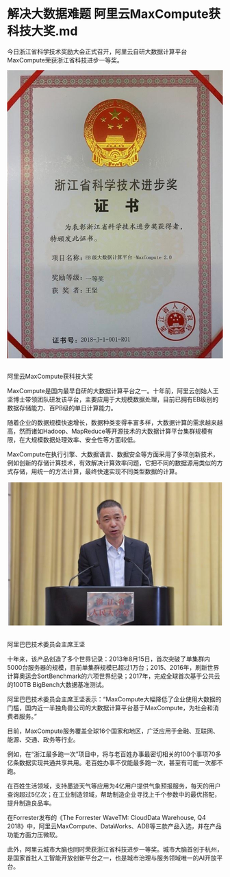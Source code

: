 # 解决大数据难题 阿里云MaxCompute获科技大奖.md

今日浙江省科学技术奖励大会正式召开，阿里云自研大数据计算平台MaxCompute荣获浙江省科技进步一等奖。

<div style="text-align:center" align="center">
<img src="/images/解决大数据难题 阿里云MaxCompute获科技大奖1.png" align="center" />
</div>
</br>

阿里云MaxCompute获科技大奖

MaxCompute是国内最早自研的大数据计算平台之一。十年前，阿里云创始人王坚博士带领团队研发该平台，主要应用于大规模数据处理，目前已拥有EB级别的数据存储能力、百PB级的单日计算能力。

随着企业的数据规模快速增长，数据种类变得丰富多样，大数据计算的需求越来越高，然而诸如Hadoop、MapReduce等开源技术的大数据计算平台集群规模有限，在大规模数据处理效率、安全性等方面较低。

MaxCompute在执行引擎、大数据语言、数据安全等方面采用了多项创新技术，例如创新的存储计算技术，有效解决计算效率问题，它把不同的数据源用类似的方式存储，用统一的方法计算，最终快速实现不同类型数据的计算。

<div style="text-align:center" align="center">
<img src="/images/解决大数据难题 阿里云MaxCompute获科技大奖2.png" align="center" />
</div>
</br>

阿里巴巴技术委员会主席王坚

十年来，该产品创造了多个世界记录：2013年8月15日，首次突破了单集群内5000台服务器的规模，目前单集群规模已超过1万台；2015、2016年，刷新世界计算奥运会SortBenchmark的六项世界纪录；2017年，完成全球首次基于公共云的100TB BigBench大数据基准测试。

阿里巴巴技术委员会主席王坚表示：“MaxCompute大幅降低了企业使用大数据的门槛，国内近一半独角兽公司的大数据计算平台基于MaxCompute，为社会和消费者服务。”

目前，MaxCompute服务覆盖全球16个国家和地区，广泛应用于金融、互联网、能源、交通、政务等行业。

例如，在“浙江最多跑一次”项目中，将与老百姓办事最密切相关的100个事项70多亿条数据实现共通共享共用。老百姓办事不仅能最多跑一次，甚至有可能一次都不跑。

在百姓生活领域，支持墨迹天气等应用为4亿用户提供气象预报服务，每天的用户查询超过5亿次；在工业制造领域，帮助制造企业寻找上千个参数中的最优搭配，提升制造良品率。

在Forrester发布的《The Forrester WaveTM: CloudData Warehouse, Q4 2018》中，阿里云MaxCompute、DataWorks、ADB等三款产品入选，并在产品功能方面力压微软。

此外，阿里云城市大脑也同时荣获浙江省科技进步一等奖。城市大脑首创于杭州，是国家首批人工智能开放创新平台之一，也是城市治理与服务领域唯一的AI开放平台。
